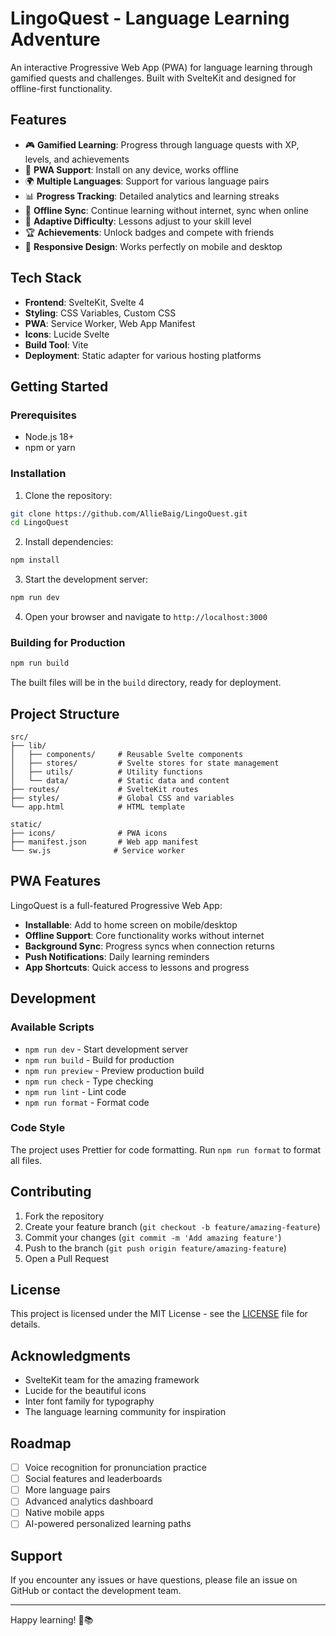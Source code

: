 



# LingoQuest - Language Learning Adventure

An interactive Progressive Web App (PWA) for language learning through gamified quests and challenges. Built with SvelteKit and designed for offline-first functionality.

## Features

- 🎮 **Gamified Learning**: Progress through language quests with XP, levels, and achievements
- 📱 **PWA Support**: Install on any device, works offline
- 🌍 **Multiple Languages**: Support for various language pairs
- 📊 **Progress Tracking**: Detailed analytics and learning streaks
- 🔄 **Offline Sync**: Continue learning without internet, sync when online
- 🎯 **Adaptive Difficulty**: Lessons adjust to your skill level
- 🏆 **Achievements**: Unlock badges and compete with friends
- 📱 **Responsive Design**: Works perfectly on mobile and desktop

## Tech Stack

- **Frontend**: SvelteKit, Svelte 4
- **Styling**: CSS Variables, Custom CSS
- **PWA**: Service Worker, Web App Manifest
- **Icons**: Lucide Svelte
- **Build Tool**: Vite
- **Deployment**: Static adapter for various hosting platforms

## Getting Started

### Prerequisites

- Node.js 18+ 
- npm or yarn

### Installation

1. Clone the repository:
```bash
git clone https://github.com/AllieBaig/LingoQuest.git
cd LingoQuest
```

2. Install dependencies:
```bash
npm install
```

3. Start the development server:
```bash
npm run dev
```

4. Open your browser and navigate to `http://localhost:3000`

### Building for Production

```bash
npm run build
```

The built files will be in the `build` directory, ready for deployment.

## Project Structure

```
src/
├── lib/
│   ├── components/     # Reusable Svelte components
│   ├── stores/         # Svelte stores for state management
│   ├── utils/          # Utility functions
│   └── data/           # Static data and content
├── routes/             # SvelteKit routes
├── styles/             # Global CSS and variables
└── app.html            # HTML template

static/
├── icons/              # PWA icons
├── manifest.json       # Web app manifest
└── sw.js              # Service worker
```

## PWA Features

LingoQuest is a full-featured Progressive Web App:

- **Installable**: Add to home screen on mobile/desktop
- **Offline Support**: Core functionality works without internet
- **Background Sync**: Progress syncs when connection returns
- **Push Notifications**: Daily learning reminders
- **App Shortcuts**: Quick access to lessons and progress

## Development

### Available Scripts

- `npm run dev` - Start development server
- `npm run build` - Build for production
- `npm run preview` - Preview production build
- `npm run check` - Type checking
- `npm run lint` - Lint code
- `npm run format` - Format code

### Code Style

The project uses Prettier for code formatting. Run `npm run format` to format all files.

## Contributing

1. Fork the repository
2. Create your feature branch (`git checkout -b feature/amazing-feature`)
3. Commit your changes (`git commit -m 'Add amazing feature'`)
4. Push to the branch (`git push origin feature/amazing-feature`)
5. Open a Pull Request

## License

This project is licensed under the MIT License - see the [LICENSE](LICENSE) file for details.

## Acknowledgments

- SvelteKit team for the amazing framework
- Lucide for the beautiful icons
- Inter font family for typography
- The language learning community for inspiration

## Roadmap

- [ ] Voice recognition for pronunciation practice
- [ ] Social features and leaderboards
- [ ] More language pairs
- [ ] Advanced analytics dashboard
- [ ] Native mobile apps
- [ ] AI-powered personalized learning paths

## Support

If you encounter any issues or have questions, please file an issue on GitHub or contact the development team.

---

Happy learning! 🚀📚

